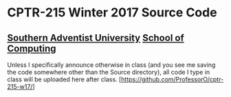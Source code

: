 # CPTR-215 Winter 2017 Source Code
## [Southern Adventist University](http://southern.edu) [School of Computing](http://computing.southern.edu)

Unless I specifically announce otherwise in class
(and you see me saving the code somewhere other than the Source directory),
all code I type in class will be uploaded here after class.
[https://github.com/ProfessorO/cptr-215-w17/]
